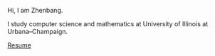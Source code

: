 Hi, I am Zhenbang.

I study computer science and mathematics at University of Illinois at Urbana–Champaign.  

[Resume](/file/Zhenbang_Wang.pdf)